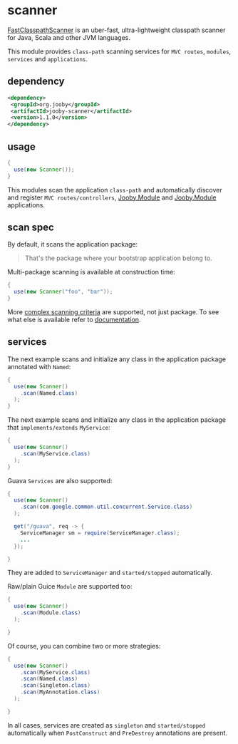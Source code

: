 # scanner

<a href="https://github.com/lukehutch/fast-classpath-scanner">FastClasspathScanner</a> is an uber-fast, ultra-lightweight classpath scanner for Java, Scala and other JVM languages.

This module provides `class-path` scanning services for `MVC routes`, `modules`, `services` and `applications`.

## dependency

```xml
<dependency>
 <groupId>org.jooby</groupId>
 <artifactId>jooby-scanner</artifactId>
 <version>1.1.0</version>
</dependency>
```

## usage

```java
{
  use(new Scanner());
}
```

This modules scan the application `class-path` and automatically discover and register ```MVC routes/controllers```, [Jooby.Module](/apidocs/org/jooby/Jooby.Module.html) and [Jooby.Module](/apidocs/org/jooby/Jooby.html) applications.

## scan spec

By default, it scans the application package:

> That's the package where your bootstrap application belong to.

Multi-package scanning is available at construction time:

```java
{
  use(new Scanner("foo", "bar"));
}
```

More <a href="https://github.com/lukehutch/fast-classpath-scanner/wiki/2.-Constructor#specifying-more-complex-scanning-criteria">complex scanning criteria</a> are supported, not just package. To see what else is available refer to <a href="https://github.com/lukehutch/fast-classpath-scanner/wiki/2.-Constructor#specifying-more-complex-scanning-criteria">documentation</a>.

## services

The next example scans and initialize any class in the application package annotated with ```Named```:

```java
{
  use(new Scanner()
    .scan(Named.class)
  );
}
```

The next example scans and initialize any class in the application package that `implements/extends` `MyService`:

```java
{
  use(new Scanner()
    .scan(MyService.class)
  );
}
```

Guava `Services` are also supported:

```java
{
  use(new Scanner()
    .scan(com.google.common.util.concurrent.Service.class)
  );

  get("/guava", req -> {
    ServiceManager sm = require(ServiceManager.class);
    ...
  });

}
```

They are added to `ServiceManager` and `started/stopped` automatically.

Raw/plain Guice `Module` are supported too:

```java
{
  use(new Scanner()
    .scan(Module.class)
  );

}
```

Of course, you can combine two or more strategies:

```java
{
  use(new Scanner()
    .scan(MyService.class)
    .scan(Named.class)
    .scan(Singleton.class)
    .scan(MyAnnotation.class)
  );

}
```

In all cases, services are created as ```singleton``` and `started/stopped` automatically when `PostConstruct` and `PreDestroy` annotations are present.
